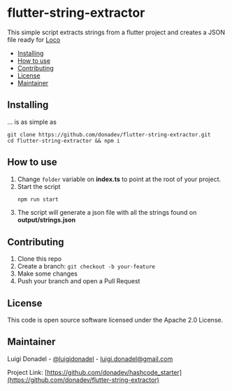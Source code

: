 # flutter-string-extractor

This simple script extracts strings from a flutter project and creates a JSON file ready for [Loco](localise.biz)

- [Installing](#installing)
- [How to use](#how-to-use)
- [Contributing](#contributing)
- [License](#license)
- [Maintainer](#maintainer)


## Installing
... is as simple as
```
git clone https://github.com/donadev/flutter-string-extractor.git
cd flutter-string-extractor && npm i
```



## How to use

1. Change ```folder``` variable on **index.ts** to point at the root of your project.
2. Start the script
    ```sh
    npm run start
    ```
3. The script will generate a json file with all the strings found on **output/strings.json**

## Contributing

1. Clone this repo
2. Create a branch: `git checkout -b your-feature`
3. Make some changes
4. Push your branch and open a Pull Request


## License

This code is open source software licensed under the Apache 2.0 License.

## Maintainer

Luigi Donadel - [@luigidonadel](https://twitter.com/luigidonadel) - luigi.donadel@gmail.com

Project Link: [https://github.com/donadev/hashcode_starter](https://github.com/donadev/flutter-string-extractor)
